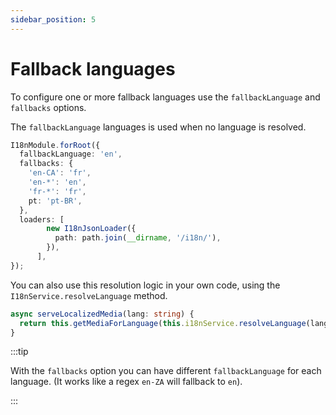 ```yaml
---
sidebar_position: 5
---
```


# Fallback languages

To configure one or more fallback languages use the `fallbackLanguage` and `fallbacks` options. 

The `fallbackLanguage` languages is used when no language is resolved.

```typescript title="src/app.module.ts"
I18nModule.forRoot({
  fallbackLanguage: 'en',
  fallbacks: {
    'en-CA': 'fr',
    'en-*': 'en',
    'fr-*': 'fr',
    pt: 'pt-BR',
  },
  loaders: [
        new I18nJsonLoader({
          path: path.join(__dirname, '/i18n/'),
        }),
      ],
});
```

You can also use this resolution logic in your own code, using the `I18nService.resolveLanguage` method.

```typescript title="src/static-media.service.ts"
async serveLocalizedMedia(lang: string) {
  return this.getMediaForLanguage(this.i18nService.resolveLanguage(lang));
}
```

:::tip

With the `fallbacks` option you can have different `fallbackLanguage` for each language. (It works like a regex `en-ZA` will fallback to `en`).

:::
